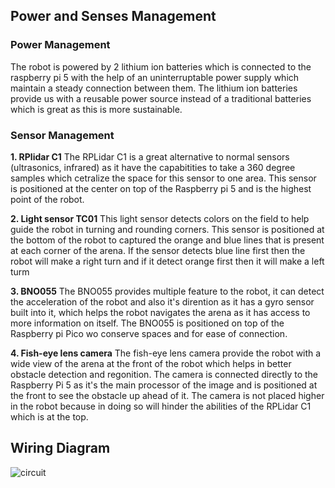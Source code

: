## Power and Senses Management
### Power Management
The robot is powered by 2 lithium ion batteries which is connected to the raspberry pi 5
with the help of an uninterruptable power supply which maintain a steady connection between them.
The lithium ion batteries provide us with a reusable power source instead of a traditional batteries
which is great as this is more sustainable.

### Sensor Management
**1. RPlidar C1**
The RPLidar C1 is a great alternative to normal sensors (ultrasonics, infrared) as it have the
capabitities to take a 360 degree samples which cetralize the space for this sensor to one area.
This sensor is positioned at the center on top of the Raspberry pi 5 and is the highest point
of the robot.


**2. Light sensor TC01**
This light sensor detects colors on the field to help guide the robot in turning and rounding
corners. This sensor is positioned at the bottom of the robot to captured the orange and blue
lines that is present at each corner of the arena. If the sensor detects blue line first then
the robot will make a right turn and if it detect orange first then it will make a left turm

**3. BNO055**
The BNO055 provides multiple feature to the robot, it can detect the acceleration of the robot
and also it's dirention as it has a gyro sensor built into it, which helps the robot navigates
the arena as it has access to more information on itself. The BNO055 is positioned on top of
the Raspberry pi Pico wo conserve spaces and for ease of connection.

**4. Fish-eye lens camera**
The fish-eye lens camera provide the robot with a wide view of the arena at the front of the
robot which helps in better obstacle detection and regonition. The camera is connected directly
to the Raspberry Pi 5 as it's the main processor of the image and is positioned at the front to
see the obstacle up ahead of it. The camera is not placed higher in the robot because in doing
so will hinder the abilities of the RPLidar C1 which is at the top.

## Wiring Diagram

![circuit](https://github.com/user-attachments/assets/7a223edd-bf7f-4c09-91c3-a9a39c628697)